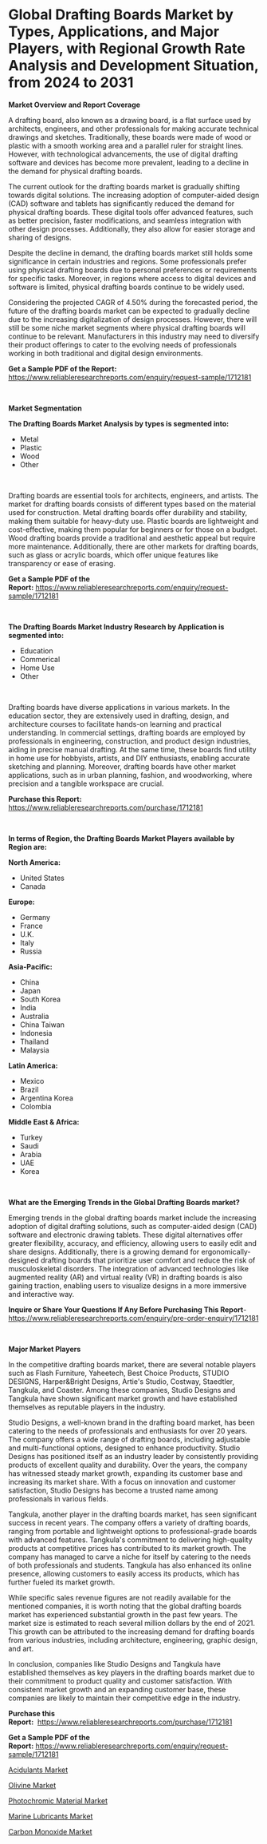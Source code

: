 <p><h1>Global Drafting Boards Market by Types, Applications, and Major Players, with Regional Growth Rate Analysis and Development Situation, from 2024 to 2031</h1></p><p><strong>Market Overview and Report Coverage</strong></p>
<p><p>A drafting board, also known as a drawing board, is a flat surface used by architects, engineers, and other professionals for making accurate technical drawings and sketches. Traditionally, these boards were made of wood or plastic with a smooth working area and a parallel ruler for straight lines. However, with technological advancements, the use of digital drafting software and devices has become more prevalent, leading to a decline in the demand for physical drafting boards.</p><p>The current outlook for the drafting boards market is gradually shifting towards digital solutions. The increasing adoption of computer-aided design (CAD) software and tablets has significantly reduced the demand for physical drafting boards. These digital tools offer advanced features, such as better precision, faster modifications, and seamless integration with other design processes. Additionally, they also allow for easier storage and sharing of designs.</p><p>Despite the decline in demand, the drafting boards market still holds some significance in certain industries and regions. Some professionals prefer using physical drafting boards due to personal preferences or requirements for specific tasks. Moreover, in regions where access to digital devices and software is limited, physical drafting boards continue to be widely used.</p><p>Considering the projected CAGR of 4.50% during the forecasted period, the future of the drafting boards market can be expected to gradually decline due to the increasing digitalization of design processes. However, there will still be some niche market segments where physical drafting boards will continue to be relevant. Manufacturers in this industry may need to diversify their product offerings to cater to the evolving needs of professionals working in both traditional and digital design environments.</p></p>
<p><strong>Get a Sample PDF of the Report:</strong> <a href="https://www.reliableresearchreports.com/enquiry/request-sample/1712181">https://www.reliableresearchreports.com/enquiry/request-sample/1712181</a></p>
<p>&nbsp;</p>
<p><strong>Market Segmentation</strong></p>
<p><strong>The Drafting Boards Market Analysis by types is segmented into:</strong></p>
<p><ul><li>Metal</li><li>Plastic</li><li>Wood</li><li>Other</li></ul></p>
<p>&nbsp;</p>
<p><p>Drafting boards are essential tools for architects, engineers, and artists. The market for drafting boards consists of different types based on the material used for construction. Metal drafting boards offer durability and stability, making them suitable for heavy-duty use. Plastic boards are lightweight and cost-effective, making them popular for beginners or for those on a budget. Wood drafting boards provide a traditional and aesthetic appeal but require more maintenance. Additionally, there are other markets for drafting boards, such as glass or acrylic boards, which offer unique features like transparency or ease of erasing.</p></p>
<p><strong>Get a Sample PDF of the Report:</strong>&nbsp;<a href="https://www.reliableresearchreports.com/enquiry/request-sample/1712181">https://www.reliableresearchreports.com/enquiry/request-sample/1712181</a></p>
<p>&nbsp;</p>
<p><strong>The Drafting Boards Market Industry Research by Application is segmented into:</strong></p>
<p><ul><li>Education</li><li>Commerical</li><li>Home Use</li><li>Other</li></ul></p>
<p>&nbsp;</p>
<p><p>Drafting boards have diverse applications in various markets. In the education sector, they are extensively used in drafting, design, and architecture courses to facilitate hands-on learning and practical understanding. In commercial settings, drafting boards are employed by professionals in engineering, construction, and product design industries, aiding in precise manual drafting. At the same time, these boards find utility in home use for hobbyists, artists, and DIY enthusiasts, enabling accurate sketching and planning. Moreover, drafting boards have other market applications, such as in urban planning, fashion, and woodworking, where precision and a tangible workspace are crucial.</p></p>
<p><strong>Purchase this Report:</strong>&nbsp; <a href="https://www.reliableresearchreports.com/purchase/1712181">https://www.reliableresearchreports.com/purchase/1712181</a></p>
<p>&nbsp;</p>
<p><strong>In terms of Region, the Drafting Boards Market Players available by Region are:</strong></p>
<p>
    <p> <strong> North America: </strong>
        <ul>
            <li>United States</li>
            <li>Canada</li>
        </ul>
        </p> 
    <p> <strong> Europe: </strong>
        <ul>
            <li>Germany</li>
            <li>France</li>
            <li>U.K.</li>
            <li>Italy</li>
            <li>Russia</li>
        </ul>
        </p> 
    <p> <strong> Asia-Pacific: </strong>
        <ul>
            <li>China</li>
            <li>Japan</li>
            <li>South Korea</li>
            <li>India</li>
            <li>Australia</li>
            <li>China Taiwan</li>
            <li>Indonesia</li>
            <li>Thailand</li>
            <li>Malaysia</li>
        </ul>
        </p> 
    <p> <strong> Latin America: </strong>
        <ul>
            <li>Mexico</li>
            <li>Brazil</li>
            <li>Argentina Korea</li>
            <li>Colombia</li>
        </ul>
        </p> 
    <p> <strong> Middle East & Africa: </strong>
        <ul>
            <li>Turkey</li>
            <li>Saudi</li>
            <li>Arabia</li>
            <li>UAE</li>
            <li>Korea</li>
        </ul>
    </p>
    </p>
<p>&nbsp;</p>
<p><strong>What are the Emerging Trends in the Global Drafting Boards market?</strong></p>
<p><p>Emerging trends in the global drafting boards market include the increasing adoption of digital drafting solutions, such as computer-aided design (CAD) software and electronic drawing tablets. These digital alternatives offer greater flexibility, accuracy, and efficiency, allowing users to easily edit and share designs. Additionally, there is a growing demand for ergonomically-designed drafting boards that prioritize user comfort and reduce the risk of musculoskeletal disorders. The integration of advanced technologies like augmented reality (AR) and virtual reality (VR) in drafting boards is also gaining traction, enabling users to visualize designs in a more immersive and interactive way.</p></p>
<p><strong>Inquire or Share Your Questions If Any Before Purchasing This Report</strong>- <a href="https://www.reliableresearchreports.com/enquiry/pre-order-enquiry/1712181">https://www.reliableresearchreports.com/enquiry/pre-order-enquiry/1712181</a></p>
<p>&nbsp;</p>
<p><strong>Major Market Players</strong></p>
<p><p>In the competitive drafting boards market, there are several notable players such as Flash Furniture, Yaheetech, Best Choice Products, STUDIO DESIGNS, Harper&Bright Designs, Artie's Studio, Costway, Staedtler, Tangkula, and Coaster. Among these companies, Studio Designs and Tangkula have shown significant market growth and have established themselves as reputable players in the industry.</p><p>Studio Designs, a well-known brand in the drafting board market, has been catering to the needs of professionals and enthusiasts for over 20 years. The company offers a wide range of drafting boards, including adjustable and multi-functional options, designed to enhance productivity. Studio Designs has positioned itself as an industry leader by consistently providing products of excellent quality and durability. Over the years, the company has witnessed steady market growth, expanding its customer base and increasing its market share. With a focus on innovation and customer satisfaction, Studio Designs has become a trusted name among professionals in various fields.</p><p>Tangkula, another player in the drafting boards market, has seen significant success in recent years. The company offers a variety of drafting boards, ranging from portable and lightweight options to professional-grade boards with advanced features. Tangkula's commitment to delivering high-quality products at competitive prices has contributed to its market growth. The company has managed to carve a niche for itself by catering to the needs of both professionals and students. Tangkula has also enhanced its online presence, allowing customers to easily access its products, which has further fueled its market growth.</p><p>While specific sales revenue figures are not readily available for the mentioned companies, it is worth noting that the global drafting boards market has experienced substantial growth in the past few years. The market size is estimated to reach several million dollars by the end of 2021. This growth can be attributed to the increasing demand for drafting boards from various industries, including architecture, engineering, graphic design, and art.</p><p>In conclusion, companies like Studio Designs and Tangkula have established themselves as key players in the drafting boards market due to their commitment to product quality and customer satisfaction. With consistent market growth and an expanding customer base, these companies are likely to maintain their competitive edge in the industry.</p></p>
<p><strong>Purchase this Report:</strong>&nbsp;&nbsp;<a href="https://www.reliableresearchreports.com/purchase/1712181">https://www.reliableresearchreports.com/purchase/1712181</a></p>
<p></p>
<p><strong>Get a Sample PDF of the Report:</strong>&nbsp;<a href="https://www.reliableresearchreports.com/enquiry/request-sample/1712181">https://www.reliableresearchreports.com/enquiry/request-sample/1712181</a></p>
<p><p><a href="https://www.linkedin.com/pulse/decoding-acidulants-market-deep-dive-latest-trends-segmentation-jwfqe/">Acidulants Market</a></p><p><a href="https://github.com/lilstefpacute/Market-Research-Report-List-2/blob/main/olivine-market.md">Olivine Market</a></p><p><a href="https://github.com/rexevange/Market-Research-Report-List-2/blob/main/photochromic-material-market.md">Photochromic Material Market</a></p><p><a href="https://www.linkedin.com/pulse/marine-lubricants-market-share-amp-new-trends-analysis-report-gvkie/">Marine Lubricants Market</a></p><p><a href="https://www.linkedin.com/pulse/carbon-monoxide-market-size-share-amp-trends-analysis-report-kskdc/">Carbon Monoxide Market</a></p></p>